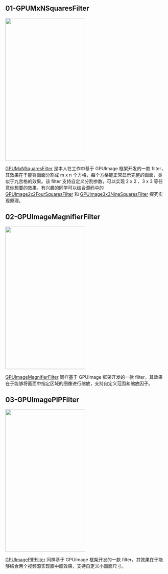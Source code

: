 
## 01-GPUMxNSquaresFilter
<img width="250" height="445" style="margin: 0 auto" src="https://github.com/CoderYQ/GPUImageMxNSquaresFilter/blob/master/ScreenShots/01.gif"/>

[GPUMxNSquaresFilter](https://github.com/CoderYQ/GPUImageFilters/blob/master/GPUImageFilters/GPUImageFilters/GPUImageMxNSquaresFilter/GPUImageMxNSquaresFilter.h) 是本人在工作中基于 GPUImage 框架开发的一款 filter，其效果在于能将画面分割成 m x n 个方格，每个方格能正常显示完整的画面，类似于九宫格的效果。该 filter 支持自定义分割参数，可以实现 2 x 2 、3 x 3 等任意你想要的效果。有兴趣的同学可以结合源码中的 [GPUImage2x2FourSquaresFilter](https://github.com/CoderYQ/GPUImageFilters/blob/master/GPUImageFilters/GPUImageFilters/GPUImage2x2FourSquaresFilter/GPUImage2x2FourSquaresFilter.h) 和 [GPUImage3x3NineSquaresFilter](https://github.com/CoderYQ/GPUImageFilters/blob/master/GPUImageFilters/GPUImageFilters/GPUImage3x3NineSquaresFilter/GPUImage3x3NineSquaresFilter.h) 探究实现原理。

## 02-GPUImageMagnifierFilter
<img width="250" height="445" style="margin: 0 auto" src="https://github.com/CoderYQ/GPUImageMxNSquaresFilter/blob/master/ScreenShots/03.gif"/>

[GPUImageMagnifierFilter](https://github.com/CoderYQ/GPUImageMxNSquaresFilter/tree/master/GPUImageMxNSquaresFilter/GPUImageMxNSquaresFilter/GPUImageMagnifierFilter) 同样基于 GPUImage 框架开发的一款 filter，其效果在于能够将画面中指定区域的图像进行缩放，支持自定义范围和缩放因子。

## 03-GPUImagePIPFilter
<img width="250" height="445" style="margin: 0 auto" src="https://github.com/CoderYQ/GPUImageMxNSquaresFilter/blob/master/ScreenShots/02.gif"/>

[GPUImagePIPFilter](https://github.com/CoderYQ/GPUImageMxNSquaresFilter/tree/master/GPUImageMxNSquaresFilter/GPUImageMxNSquaresFilter/GPUImageMagnifierFilter) 同样基于 GPUImage 框架开发的一款 filter，其效果在于能够结合两个视频源实现画中画效果，支持自定义小画面尺寸。
